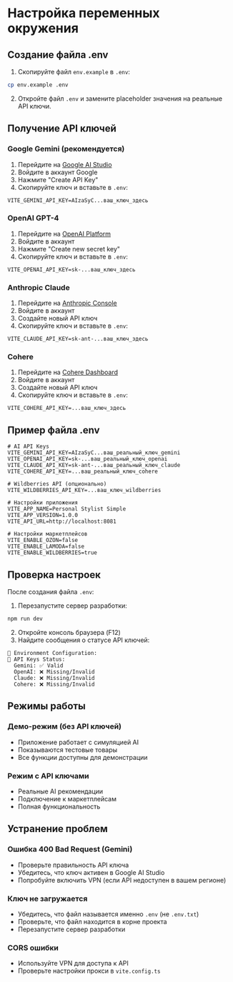 # Настройка переменных окружения

## Создание файла .env

1. Скопируйте файл `env.example` в `.env`:
```bash
cp env.example .env
```

2. Откройте файл `.env` и замените placeholder значения на реальные API ключи.

## Получение API ключей

### Google Gemini (рекомендуется)
1. Перейдите на [Google AI Studio](https://makersuite.google.com/app/apikey)
2. Войдите в аккаунт Google
3. Нажмите "Create API Key"
4. Скопируйте ключ и вставьте в `.env`:
```
VITE_GEMINI_API_KEY=AIzaSyC...ваш_ключ_здесь
```

### OpenAI GPT-4
1. Перейдите на [OpenAI Platform](https://platform.openai.com/api-keys)
2. Войдите в аккаунт
3. Нажмите "Create new secret key"
4. Скопируйте ключ и вставьте в `.env`:
```
VITE_OPENAI_API_KEY=sk-...ваш_ключ_здесь
```

### Anthropic Claude
1. Перейдите на [Anthropic Console](https://console.anthropic.com/)
2. Войдите в аккаунт
3. Создайте новый API ключ
4. Скопируйте ключ и вставьте в `.env`:
```
VITE_CLAUDE_API_KEY=sk-ant-...ваш_ключ_здесь
```

### Cohere
1. Перейдите на [Cohere Dashboard](https://dashboard.cohere.ai/api-keys)
2. Войдите в аккаунт
3. Создайте новый API ключ
4. Скопируйте ключ и вставьте в `.env`:
```
VITE_COHERE_API_KEY=...ваш_ключ_здесь
```

## Пример файла .env

```env
# AI API Keys
VITE_GEMINI_API_KEY=AIzaSyC...ваш_реальный_ключ_gemini
VITE_OPENAI_API_KEY=sk-...ваш_реальный_ключ_openai
VITE_CLAUDE_API_KEY=sk-ant-...ваш_реальный_ключ_claude
VITE_COHERE_API_KEY=...ваш_реальный_ключ_cohere

# Wildberries API (опционально)
VITE_WILDBERRIES_API_KEY=...ваш_ключ_wildberries

# Настройки приложения
VITE_APP_NAME=Personal Stylist Simple
VITE_APP_VERSION=1.0.0
VITE_API_URL=http://localhost:8081

# Настройки маркетплейсов
VITE_ENABLE_OZON=false
VITE_ENABLE_LAMODA=false
VITE_ENABLE_WILDBERRIES=true
```

## Проверка настроек

После создания файла `.env`:

1. Перезапустите сервер разработки:
```bash
npm run dev
```

2. Откройте консоль браузера (F12)
3. Найдите сообщения о статусе API ключей:
```
🔧 Environment Configuration:
🔑 API Keys Status:
  Gemini: ✅ Valid
  OpenAI: ❌ Missing/Invalid
  Claude: ❌ Missing/Invalid
  Cohere: ❌ Missing/Invalid
```

## Режимы работы

### Демо-режим (без API ключей)
- Приложение работает с симуляцией AI
- Показываются тестовые товары
- Все функции доступны для демонстрации

### Режим с API ключами
- Реальные AI рекомендации
- Подключение к маркетплейсам
- Полная функциональность

## Устранение проблем

### Ошибка 400 Bad Request (Gemini)
- Проверьте правильность API ключа
- Убедитесь, что ключ активен в Google AI Studio
- Попробуйте включить VPN (если API недоступен в вашем регионе)

### Ключ не загружается
- Убедитесь, что файл называется именно `.env` (не `.env.txt`)
- Проверьте, что файл находится в корне проекта
- Перезапустите сервер разработки

### CORS ошибки
- Используйте VPN для доступа к API
- Проверьте настройки прокси в `vite.config.ts` 
